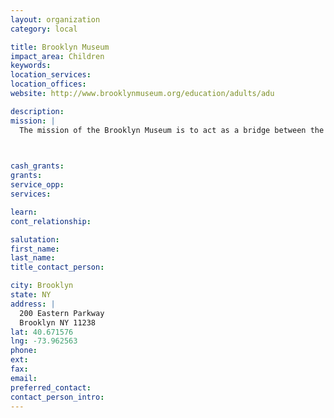 ```yaml
---
layout: organization
category: local

title: Brooklyn Museum
impact_area: Children
keywords: 
location_services: 
location_offices: 
website: http://www.brooklynmuseum.org/education/adults/adu

description: 
mission: |
  The mission of the Brooklyn Museum is to act as a bridge between the rich artistic heritage of world cultures, as embodied in its collections, and the unique experience of each visitor. Dedicated to the primacy of the visitor experience, committed to excellence in every aspect of its collections and programs, and drawing on both new and traditional tools of communication, interpretation, and presentation, the Museum aims to serve its diverse public as a dynamic, innovative, and welcoming center for learning through the visual arts.

  

cash_grants: 
grants: 
service_opp: 
services: 

learn: 
cont_relationship: 

salutation: 
first_name: 
last_name: 
title_contact_person: 

city: Brooklyn
state: NY
address: |
  200 Eastern Parkway    
  Brooklyn NY 11238
lat: 40.671576
lng: -73.962563
phone: 
ext: 
fax: 
email: 
preferred_contact: 
contact_person_intro: 
---
```


